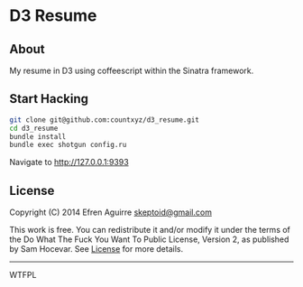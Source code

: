 # D3 Resume

## About

My resume in D3 using coffeescript within the Sinatra framework.

## Start Hacking

```bash
git clone git@github.com:countxyz/d3_resume.git
cd d3_resume
bundle install
bundle exec shotgun config.ru
```
Navigate to http://127.0.0.1:9393   

## License

Copyright (C) 2014 Efren Aguirre <skeptoid@gmail.com>

This work is free. You can redistribute it and/or modify it under the
terms of the Do What The Fuck You Want To Public License, Version 2,
as published by Sam Hocevar. See 
[License](https://github.com/countxyz/d3_resume/blob/master/LICENSE.txt)
for more details.

<hr>

<a href="http://www.wtfpl.net/"><img
       src="http://www.wtfpl.net/wp-content/uploads/2012/12/wtfpl-badge-4.png"
       width="80" height="15" alt="WTFPL" /></a>
